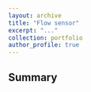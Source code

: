 ```yaml
---
layout: archive
title: "Flow sensor"
excerpt: "..."
collection: portfolio
author_profile: true
---
```


## Summary






